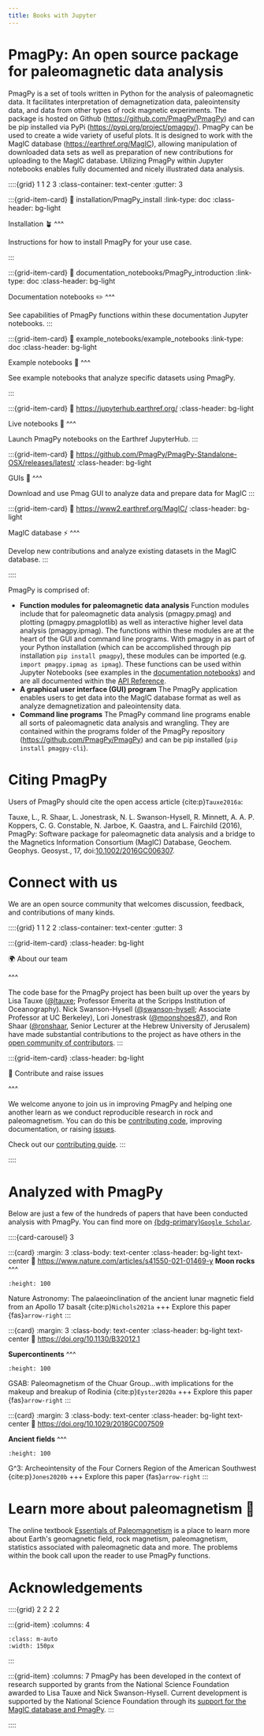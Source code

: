 ```yaml
---
title: Books with Jupyter
---
```


# PmagPy: An open source package for paleomagnetic data analysis

PmagPy is a set of tools written in Python for the analysis of paleomagnetic data. It facilitates interpretation of demagnetization data, paleointensity data, and data from other types of rock magnetic experiments. The package is hosted on Github (https://github.com/PmagPy/PmagPy) and can be pip installed via PyPi (https://pypi.org/project/pmagpy/). PmagPy can be used to create a wide variety of useful plots. It is designed to work with the MagIC database (https://earthref.org/MagIC), allowing manipulation of downloaded data sets as well as preparation of new contributions for uploading to the MagIC database. Utilizing PmagPy within Jupyter notebooks enables fully documented and nicely illustrated data analysis.

::::{grid} 1 1 2 3
:class-container: text-center
:gutter: 3

:::{grid-item-card}
:link: installation/PmagPy_install
:link-type: doc
:class-header: bg-light

Installation 🪴
^^^

Instructions for how to install PmagPy for your use case.

:::

:::{grid-item-card}
:link: documentation_notebooks/PmagPy_introduction
:link-type: doc
:class-header: bg-light

Documentation notebooks ✏️
^^^

See capabilities of PmagPy functions within these documentation Jupyter notebooks.
:::

:::{grid-item-card}
:link: example_notebooks/example_notebooks
:link-type: doc
:class-header: bg-light

Example notebooks 📓
^^^

See example notebooks that analyze specific datasets using PmagPy.

:::

:::{grid-item-card}
:link: https://jupyterhub.earthref.org/
:class-header: bg-light

Live notebooks 🚀
^^^

Launch PmagPy notebooks on the Earthref JupyterHub.
:::

:::{grid-item-card}
:link: https://github.com/PmagPy/PmagPy-Standalone-OSX/releases/latest/
:class-header: bg-light

GUIs 🎁
^^^

Download and use Pmag GUI to analyze data and prepare data for MagIC
:::

:::{grid-item-card}
:link: https://www2.earthref.org/MagIC/
:class-header: bg-light

MagIC database ⚡
^^^

Develop new contributions and analyze existing datasets in the MagIC database.
:::

::::

PmagPy is comprised of:

- **Function modules for paleomagnetic data analysis** Function modules include that for paleomagnetic data analysis (pmagpy.pmag) and plotting (pmagpy.pmagplotlib) as well as interactive higher level data analysis (pmagpy.ipmag). The functions within these modules are at the heart of the GUI and command line programs. With pmagpy in as part of your Python installation (which can be accomplished through pip installation ```pip install pmagpy```), these modules can be imported (e.g. ```import pmagpy.ipmag as ipmag```). These functions can be used within Jupyter Notebooks (see examples in the [documentation notebooks](./documentation_notebooks/PmagPy_introduction.ipynb)) and are all documented within the [API Reference](./api/api).
- **A graphical user interface (GUI) program** The PmagPy application enables users to get data into the MagIC database format as well as analyze demagnetization and paleointensity data.
- **Command line programs** The PmagPy command line programs enable all sorts of  paleomagnetic data analysis and wrangling. They are contained within the programs folder of the PmagPy repository (https://github.com/PmagPy/PmagPy) and can be pip installed (```pip install pmagpy-cli```).

# Citing PmagPy

Users of PmagPy should cite the open access article {cite:p}`Tauxe2016a`:

Tauxe, L., R. Shaar, L. Jonestrask, N. L. Swanson-Hysell, R. Minnett, A. A. P. Koppers, C. G. Constable, N. Jarboe, K. Gaastra, and L. Fairchild (2016), PmagPy: Software package for paleomagnetic data analysis and a bridge to the Magnetics Information Consortium (MagIC) Database, Geochem. Geophys. Geosyst., 17, doi:[10.1002/2016GC006307](http://dx.doi.org/10.1002/2016GC006307).

# Connect with us

We are an open source community that welcomes discussion, feedback, and contributions of many kinds.

::::{grid} 1 1 2 2
:class-container: text-center
:gutter: 3

:::{grid-item-card}
:class-header: bg-light

🌍 About our team

^^^

The code base for the PmagPy project has been built up over the years by Lisa Tauxe (<a href="https://github.com/ltauxe" class="user-mention">@ltauxe</a>; Professor Emerita at the Scripps Institution of Oceanography). Nick Swanson-Hysell (<a href="https://github.com/swanson-hysell" class="user-mention">@swanson-hysell</a>; Associate Professor at UC Berkeley), Lori Jonestrask (<a href="https://github.com/moonshoes87" class="user-mention">@moonshoes87</a>), and Ron Shaar (<a href="https://github.com/ronshaar" class="user-mention">@ronshaar</a>, Senior Lecturer at the Hebrew University of Jerusalem) have made substantial contributions to the project as have others in the [open community of contributors](https://github.com/pmagpy/pmagpy/graphs/contributors).
:::

:::{grid-item-card}
:class-header: bg-light

🙌 Contribute and raise issues

^^^

We welcome anyone to join us in improving PmagPy and helping one another learn as we conduct reproducible research in rock and paleomagnetism. You can do this be [contributing code](https://github.com/PmagPy/PmagPy/pulls), improving documentation, or raising [issues](https://github.com/PmagPy/PmagPy/issues).

Check out our [contributing guide](https://github.com/PmagPy/PmagPy/blob/master/CONTRIBUTING.md).
:::

::::

# Analyzed with PmagPy

Below are just a few of the hundreds of papers that have been conducted analysis with PmagPy.
You can find more on [{bdg-primary}`Google Scholar`](https://scholar.google.com/scholar?cites=16152229079597538403).


::::{card-carousel} 3

:::{card}
:margin: 3
:class-body: text-center
:class-header: bg-light text-center
:link: https://www.nature.com/articles/s41550-021-01469-y
**Moon rocks**
^^^
```{image} images/example_papers/Nichols_2021.png
:height: 100
```

Nature Astronomy: The palaeoinclination of the ancient lunar magnetic field from an Apollo 17 basalt {cite:p}`Nichols2021a`
+++
Explore this paper {fas}`arrow-right`
:::

:::{card}
:margin: 3
:class-body: text-center
:class-header: bg-light text-center
:link: https://doi.org/10.1130/B32012.1

**Supercontinents**
^^^
```{image} images/example_papers/Eyster_2020.png
:height: 100
```

GSAB: Paleomagnetism of the Chuar Group...with implications for the makeup and breakup of Rodinia {cite:p}`Eyster2020a`
+++
Explore this paper {fas}`arrow-right`
:::

:::{card}
:margin: 3
:class-body: text-center
:class-header: bg-light text-center
:link: https://doi.org/10.1029/2018GC007509

**Ancient fields**
^^^
```{image} images/example_papers/Jones_2020.png
:height: 100
```

G^3: Archeointensity of the Four Corners Region of the American Southwest {cite:p}`Jones2020b`
+++
Explore this paper {fas}`arrow-right`
:::

# Learn more about paleomagnetism 📖

The online textbook [Essentials of Paleomagnetism](https://earthref.org/MagIC/books/Tauxe/Essentials/) is a place to learn more about Earth's geomagnetic field, rock magnetism, paleomagnetism, statistics associated with paleomagnetic data and more. The problems within the book call upon the reader to use PmagPy functions.

# Acknowledgements

::::{grid} 2 2 2 2

:::{grid-item}
:columns: 4

```{image} images/logos/NSF_logo.png
:class: m-auto
:width: 150px
```

:::

:::{grid-item}
:columns: 7
PmagPy has been developed in the context of research supported by grants from the National Science Foundation awarded to Lisa Tauxe and Nick Swanson-Hysell.
Current development is supported by the National Science Foundation through its [support for the MagIC database and PmagPy](https://www.nsf.gov/awardsearch/showAward?AWD_ID=2148719).
:::

::::